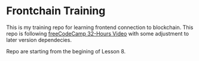 # Frontchain Training

This is my training repo for learning frontend connection to blockchain. This repo is following [freeCodeCamp 32-Hours Video](https://www.youtube.com/watch?v=gyMwXuJrbJQ) with some adjustment to later version dependecies.

Repo are starting from the begining of Lesson 8.